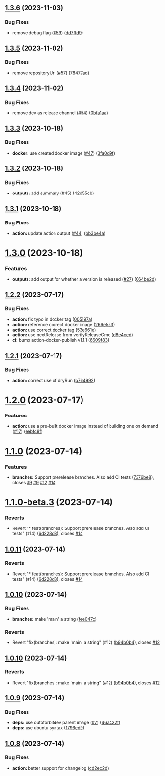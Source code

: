 ## [1.3.6](https://github.com/outoforbitdev/action-semantic-release/compare/v1.3.5...v1.3.6) (2023-11-03)


### Bug Fixes

* remove debug flag ([#59](https://github.com/outoforbitdev/action-semantic-release/issues/59)) ([dd7ffd9](https://github.com/outoforbitdev/action-semantic-release/commit/dd7ffd921901ca105f71e478a71526dff9973e70))

## [1.3.5](https://github.com/outoforbitdev/action-semantic-release/compare/v1.3.4...v1.3.5) (2023-11-02)


### Bug Fixes

* remove repositoryUrl ([#57](https://github.com/outoforbitdev/action-semantic-release/issues/57)) ([78477ad](https://github.com/outoforbitdev/action-semantic-release/commit/78477add3a0cec72aa3f9b29d5d41a5976452eef))

## [1.3.4](https://github.com/outoforbitdev/action-semantic-release/compare/v1.3.3...v1.3.4) (2023-11-02)


### Bug Fixes

* remove dev as release channel ([#54](https://github.com/outoforbitdev/action-semantic-release/issues/54)) ([0bfa1aa](https://github.com/outoforbitdev/action-semantic-release/commit/0bfa1aa2f2db159b30170dd07468fd50d8821fc3))

## [1.3.3](https://github.com/outoforbitdev/action-semantic-release/compare/v1.3.2...v1.3.3) (2023-10-18)


### Bug Fixes

* **docker:** use created docker image ([#47](https://github.com/outoforbitdev/action-semantic-release/issues/47)) ([3fa0d9f](https://github.com/outoforbitdev/action-semantic-release/commit/3fa0d9f9c29d57bb1d898d6aa3cebacf675009db))

## [1.3.2](https://github.com/outoforbitdev/action-semantic-release/compare/v1.3.1...v1.3.2) (2023-10-18)


### Bug Fixes

* **outputs:** add summary ([#45](https://github.com/outoforbitdev/action-semantic-release/issues/45)) ([42d55cb](https://github.com/outoforbitdev/action-semantic-release/commit/42d55cbe476e43978dc2de82c17a64f43905909c))

## [1.3.1](https://github.com/outoforbitdev/action-semantic-release/compare/v1.3.0...v1.3.1) (2023-10-18)


### Bug Fixes

* **action:** update action output ([#44](https://github.com/outoforbitdev/action-semantic-release/issues/44)) ([bb3be4a](https://github.com/outoforbitdev/action-semantic-release/commit/bb3be4ab3e6994b35137a833780a12ed558471f0))

# [1.3.0](https://github.com/outoforbitdev/action-semantic-release/compare/v1.2.2...v1.3.0) (2023-10-18)


### Features

* **outputs:** add output for whether a version is released ([#27](https://github.com/outoforbitdev/action-semantic-release/issues/27)) ([064be2d](https://github.com/outoforbitdev/action-semantic-release/commit/064be2de78dcec87165fbf2d4fa85871e7b8d089))

## [1.2.2](https://github.com/outoforbitdev/action-semantic-release/compare/v1.2.1...v1.2.2) (2023-07-17)


### Bug Fixes

* **action:** fix typo in docker tag ([005197a](https://github.com/outoforbitdev/action-semantic-release/commit/005197a778fd7d1a521b972e2fa9340fa4d19c69))
* **action:** reference correct docker image ([266e553](https://github.com/outoforbitdev/action-semantic-release/commit/266e553649189815a76d78359f547576ff95055a))
* **action:** use correct docker tag ([53e661e](https://github.com/outoforbitdev/action-semantic-release/commit/53e661e96cee684c39d0f33bcbfbeb893e978373))
* **action:** use nextRelease from verifyReleaseCmd ([d8e4ced](https://github.com/outoforbitdev/action-semantic-release/commit/d8e4ced8d26567681d31a1d7a5a653a29429137a))
* **ci:** bump action-docker-publish v1.1.1 ([6609f83](https://github.com/outoforbitdev/action-semantic-release/commit/6609f83930cb224511f1721c4b0b56617ea8cc1b))

## [1.2.1](https://github.com/outoforbitdev/action-semantic-release/compare/v1.2.0...v1.2.1) (2023-07-17)


### Bug Fixes

* **action:** correct use of dryRun ([b764992](https://github.com/outoforbitdev/action-semantic-release/commit/b7649925c5d0484ea4ffb9ce749845d9079511d3))

# [1.2.0](https://github.com/outoforbitdev/action-semantic-release/compare/v1.1.0...v1.2.0) (2023-07-17)


### Features

* **action:** use a pre-built docker image instead of building one on demand ([#17](https://github.com/outoforbitdev/action-semantic-release/issues/17)) ([eebfc8f](https://github.com/outoforbitdev/action-semantic-release/commit/eebfc8f5ea2b474e537827b58e3fb8af7c75bb19))

# [1.1.0](https://github.com/outoforbitdev/action-semantic-release/compare/v1.0.11...v1.1.0) (2023-07-14)


### Features

* **branches:** Support prerelease branches. Also add CI tests ([7376be8](https://github.com/outoforbitdev/action-semantic-release/commit/7376be8bef26bc96dd57bf00f9fdcd5f2ffc9980)), closes [#9](https://github.com/outoforbitdev/action-semantic-release/issues/9) [#9](https://github.com/outoforbitdev/action-semantic-release/issues/9) [#12](https://github.com/outoforbitdev/action-semantic-release/issues/12) [#14](https://github.com/outoforbitdev/action-semantic-release/issues/14)

# [1.1.0-beta.3](https://github.com/outoforbitdev/action-semantic-release/compare/v1.1.0-beta.2...v1.1.0-beta.3) (2023-07-14)


### Reverts

* Revert "* feat(branches): Support prerelease branches. Also add CI tests" (#14) ([6d228d8](https://github.com/outoforbitdev/action-semantic-release/commit/6d228d85aa87ff3737b3b67dc1ecec832158eae7)), closes [#14](https://github.com/outoforbitdev/action-semantic-release/issues/14)

## [1.0.11](https://github.com/outoforbitdev/action-semantic-release/compare/v1.0.10...v1.0.11) (2023-07-14)


### Reverts

* Revert "* feat(branches): Support prerelease branches. Also add CI tests" (#14) ([6d228d8](https://github.com/outoforbitdev/action-semantic-release/commit/6d228d85aa87ff3737b3b67dc1ecec832158eae7)), closes [#14](https://github.com/outoforbitdev/action-semantic-release/issues/14)

## [1.0.10](https://github.com/outoforbitdev/action-semantic-release/compare/v1.0.9...v1.0.10) (2023-07-14)


### Bug Fixes

* **branches:** make 'main' a string ([fee047c](https://github.com/outoforbitdev/action-semantic-release/commit/fee047c88ef9276b50a64b2cd04e8ea3a93cce77))


### Reverts

* Revert "fix(branches): make 'main' a string" (#12) ([b94b0b4](https://github.com/outoforbitdev/action-semantic-release/commit/b94b0b4c08986544d58d333c7ca98563409c0d61)), closes [#12](https://github.com/outoforbitdev/action-semantic-release/issues/12)

## [1.0.10](https://github.com/outoforbitdev/action-semantic-release/compare/v1.0.9...v1.0.10) (2023-07-14)


### Reverts

* Revert "fix(branches): make 'main' a string" (#12) ([b94b0b4](https://github.com/outoforbitdev/action-semantic-release/commit/b94b0b4c08986544d58d333c7ca98563409c0d61)), closes [#12](https://github.com/outoforbitdev/action-semantic-release/issues/12)

## [1.0.9](https://github.com/outoforbitdev/action-semantic-release/compare/v1.0.8...v1.0.9) (2023-07-14)


### Bug Fixes

* **deps:** use outoforbitdev parent image ([#7](https://github.com/outoforbitdev/action-semantic-release/issues/7)) ([46a422f](https://github.com/outoforbitdev/action-semantic-release/commit/46a422f9959582d8abf8e5e6c6e5b76e3400554f))
* **deps:** use ubuntu syntax ([1796ed9](https://github.com/outoforbitdev/action-semantic-release/commit/1796ed92d03833a282463345490ea13f08e897ce))

## [1.0.8](https://github.com/outoforbitdev/action-semantic-release/compare/v1.0.7...v1.0.8) (2023-07-14)


### Bug Fixes

* **action:** better support for changelog ([cd2ec2d](https://github.com/outoforbitdev/action-semantic-release/commit/cd2ec2daae60bbd2ebf7b333d1b39b483215bffa))
